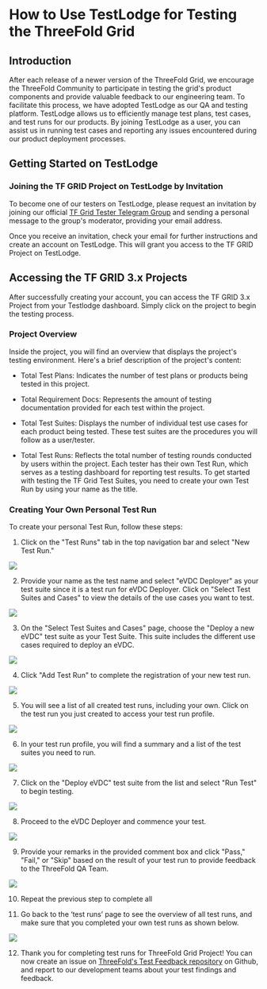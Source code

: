 <h1>How to Use TestLodge for Testing the ThreeFold Grid</h1>



## Introduction

After each release of a newer version of the ThreeFold Grid, we encourage the ThreeFold Community to participate in testing the grid's product components and provide valuable feedback to our engineering team. To facilitate this process, we have adopted TestLodge as our QA and testing platform. TestLodge allows us to efficiently manage test plans, test cases, and test runs for our products. By joining TestLodge as a user, you can assist us in running test cases and reporting any issues encountered during our product deployment processes.

## Getting Started on TestLodge

### Joining the TF GRID Project on TestLodge by Invitation

To become one of our testers on TestLodge, please request an invitation by joining our official [TF Grid Tester 
Telegram Group](https://t.me/joinchat/R75FxI_6J6tgn1jK) and sending a personal message to the group's moderator, providing your email address.

Once you receive an invitation, check your email for further instructions and create an account on TestLodge. This will grant you access to the TF GRID Project on TestLodge.

## Accessing the TF GRID 3.x Projects

After successfully creating your account, you can access the TF GRID 3.x Project from your Testlodge dashboard. Simply click on the project to begin the testing process.

### Project Overview

Inside the project, you will find an overview that displays the project's testing environment. Here's a brief description of the project's content:

- Total Test Plans: 
Indicates the number of test plans or products being tested in this project.

- Total Requirement Docs: 
Represents the amount of testing documentation provided for each test within the project.

- Total Test Suites: 
Displays the number of individual test use cases for each product being tested. These test suites are the procedures you will follow as a user/tester.

- Total Test Runs: 
Reflects the total number of testing rounds conducted by users within the project. Each tester has their own Test Run, which serves as a testing dashboard for reporting test results. To get started with testing the TF Grid Test Suites, you need to create your own Test Run by using your name as the title.

### Creating Your Own Personal Test Run
To create your personal Test Run, follow these steps:

1. Click on the "Test Runs" tab in the top navigation bar and select "New Test Run."

![](./img/test_run.png)

2. Provide your name as the test name and select "eVDC Deployer" as your test suite since it is a test run for eVDC Deployer. Click on "Select Test Suites and Cases" to view the details of the use cases you want to test.

![](./img/evdc_test.png)


3. On the "Select Test Suites and Cases" page, choose the "Deploy a new eVDC" test suite as your Test Suite. This suite includes the different use cases required to deploy an eVDC.

![](./img/deploy_evdc.png)

4. Click "Add Test Run" to complete the registration of your new test run.

![](./img/add_test.png)


5. You will see a list of all created test runs, including your own. Click on the test run you just created to access your test run profile.

![](./img/my_test.png)


6. In your test run profile, you will find a summary and a list of the test suites you need to run.

![](./img/test_list.png)

7. Click on the "Deploy eVDC" test suite from the list and select "Run Test" to begin testing.

![](./img/run_test.png)

8. Proceed to the eVDC Deployer and commence your test.

![](./img/evdc_home_.jpg)

9. Provide your remarks in the provided comment box and click "Pass," "Fail," or "Skip" based on the result of your test run to provide feedback to the ThreeFold QA Team.

![](./img/report_test.png)

10. Repeat the previous step to complete all

11. Go back to the ‘test runs’ page to see the overview of all test runs, and make sure that you completed your own test runs as shown below.

![](./img/test_finish.png)

12. Thank you for completing test runs for ThreeFold Grid Project! You can now create an issue on [ThreeFold's Test Feedback repository](https://github.com/threefoldtech/test_feedback/issues) on Github, and report to our development teams about your test findings and feedback.